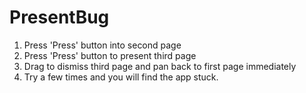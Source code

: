 # PresentBug

1. Press 'Press' button into second page
2. Press 'Press' button to present third page
3. Drag to dismiss third page and pan back to first page immediately
4. Try a few times and you will find the app stuck.
